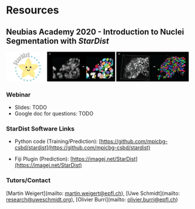 # Resources

## Neubias Academy 2020 - Introduction to Nuclei Segmentation with *StarDist*

![](imgs/stardist_img.png)

### Webinar

* Slides: TODO
* Google doc for questions: TODO


### StarDist Software Links 

* Python code (Training/Prediction): [https://github.com/mpicbg-csbd/stardist](https://github.com/mpicbg-csbd/stardist)

* Fiji Plugin (Prediction): [https://imagej.net/StarDist](https://imagej.net/StarDist)



### Tutors/Contact

[Martin Weigert](mailto: martin.weigert@epfl.ch), [Uwe Schmidt](mailto: research@uweschmidt.org), [Olivier Burri](mailto: olivier.burri@epfl.ch)


